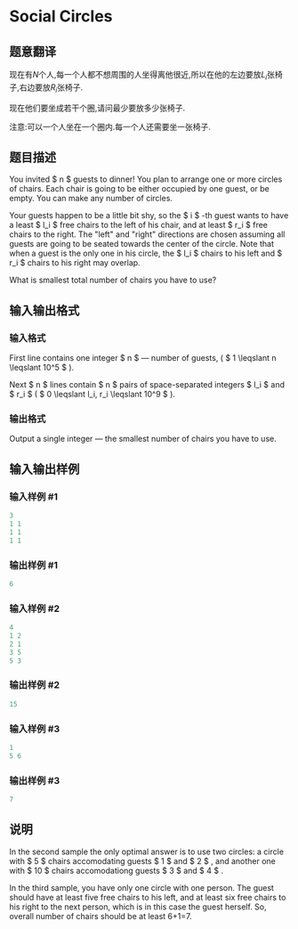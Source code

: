 # Social Circles

## 题意翻译

现在有$N$个人,每一个人都不想周围的人坐得离他很近,所以在他的左边要放$L_i$张椅子,右边要放$R_i$张椅子.

现在他们要坐成若干个圈,请问最少要放多少张椅子.

注意:可以一个人坐在一个圈内.每一个人还需要坐一张椅子.

## 题目描述

You invited $ n $ guests to dinner! You plan to arrange one or more circles of chairs. Each chair is going to be either occupied by one guest, or be empty. You can make any number of circles.

Your guests happen to be a little bit shy, so the $ i $ -th guest wants to have a least $ l_i $ free chairs to the left of his chair, and at least $ r_i $ free chairs to the right. The "left" and "right" directions are chosen assuming all guests are going to be seated towards the center of the circle. Note that when a guest is the only one in his circle, the $ l_i $ chairs to his left and $ r_i $ chairs to his right may overlap.

What is smallest total number of chairs you have to use?

## 输入输出格式

### 输入格式

First line contains one integer $ n $ — number of guests, ( $ 1 \leqslant n \leqslant 10^5 $ ).

Next $ n $ lines contain $ n $ pairs of space-separated integers $ l_i $ and $ r_i $ ( $ 0 \leqslant l_i, r_i \leqslant 10^9 $ ).

### 输出格式

Output a single integer — the smallest number of chairs you have to use.

## 输入输出样例

### 输入样例 #1

```cpp
3
1 1
1 1
1 1

```
### 输出样例 #1

```cpp
6

```
### 输入样例 #2

```cpp
4
1 2
2 1
3 5
5 3

```
### 输出样例 #2

```cpp
15

```
### 输入样例 #3

```cpp
1
5 6

```
### 输出样例 #3

```cpp
7

```
## 说明

In the second sample the only optimal answer is to use two circles: a circle with $ 5 $ chairs accomodating guests $ 1 $ and $ 2 $ , and another one with $ 10 $ chairs accomodationg guests $ 3 $ and $ 4 $ .

In the third sample, you have only one circle with one person. The guest should have at least five free chairs to his left, and at least six free chairs to his right to the next person, which is in this case the guest herself. So, overall number of chairs should be at least 6+1=7.

